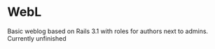 WebL
====

Basic weblog based on Rails 3.1 with roles for authors next to admins. 
Currently unfinished